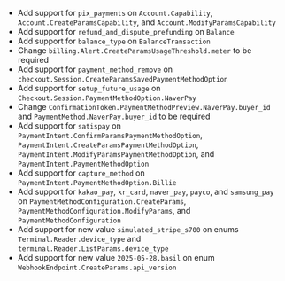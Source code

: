 * Add support for `pix_payments` on `Account.Capability`, `Account.CreateParamsCapability`, and `Account.ModifyParamsCapability`
* Add support for `refund_and_dispute_prefunding` on `Balance`
* Add support for `balance_type` on `BalanceTransaction`
* Change `billing.Alert.CreateParamsUsageThreshold.meter` to be required
* Add support for `payment_method_remove` on `checkout.Session.CreateParamsSavedPaymentMethodOption`
* Add support for `setup_future_usage` on `Checkout.Session.PaymentMethodOption.NaverPay`
* Change `ConfirmationToken.PaymentMethodPreview.NaverPay.buyer_id` and `PaymentMethod.NaverPay.buyer_id` to be required
* Add support for `satispay` on `PaymentIntent.ConfirmParamsPaymentMethodOption`, `PaymentIntent.CreateParamsPaymentMethodOption`, `PaymentIntent.ModifyParamsPaymentMethodOption`, and `PaymentIntent.PaymentMethodOption`
* Add support for `capture_method` on `PaymentIntent.PaymentMethodOption.Billie`
* Add support for `kakao_pay`, `kr_card`, `naver_pay`, `payco`, and `samsung_pay` on `PaymentMethodConfiguration.CreateParams`, `PaymentMethodConfiguration.ModifyParams`, and `PaymentMethodConfiguration`
* Add support for new value `simulated_stripe_s700` on enums `Terminal.Reader.device_type` and `terminal.Reader.ListParams.device_type`
* Add support for new value `2025-05-28.basil` on enum `WebhookEndpoint.CreateParams.api_version`